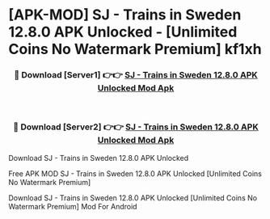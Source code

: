 # [APK-MOD] SJ - Trains in Sweden 12.8.0 APK Unlocked - [Unlimited Coins No Watermark Premium] kf1xh



<div align="center">
<h3>🔴 Download [Server1] 👉👉 <a href="https://momento.my/?title=SJ_-_Trains_in_Sweden_12.8.0_APK_Unlocked">SJ - Trains in Sweden 12.8.0 APK Unlocked Mod Apk</a></h3><br>

<h3>🔴 Download [Server2] 👉👉 <a href="https://momento.my/?title=SJ_-_Trains_in_Sweden_12.8.0_APK_Unlocked">SJ - Trains in Sweden 12.8.0 APK Unlocked Mod Apk</a></h3>
</div>



Download SJ - Trains in Sweden 12.8.0 APK Unlocked 

Free APK MOD SJ - Trains in Sweden 12.8.0 APK Unlocked [Unlimited Coins No Watermark Premium]

Download SJ - Trains in Sweden 12.8.0 APK Unlocked [Unlimited Coins No Watermark Premium] Mod For Android
